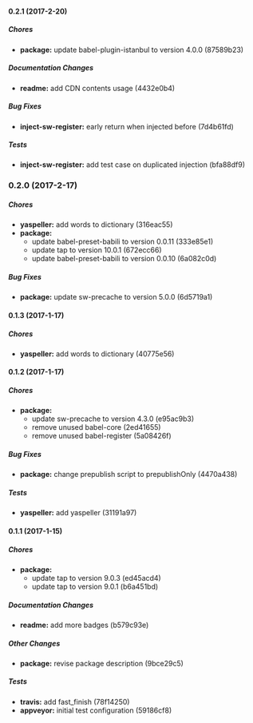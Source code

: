 #### 0.2.1 (2017-2-20)

##### Chores

* **package:** update babel-plugin-istanbul to version 4.0.0 (87589b23)

##### Documentation Changes

* **readme:** add CDN contents usage (4432e0b4)

##### Bug Fixes

* **inject-sw-register:** early return when injected before (7d4b61fd)

##### Tests

* **inject-sw-register:** add test case on duplicated injection (bfa88df9)

### 0.2.0 (2017-2-17)

##### Chores

* **yaspeller:** add words to dictionary (316eac55)
* **package:**
  * update babel-preset-babili to version 0.0.11 (333e85e1)
  * update tap to version 10.0.1 (672ecc66)
  * update babel-preset-babili to version 0.0.10 (6a082c0d)

##### Bug Fixes

* **package:** update sw-precache to version 5.0.0 (6d5719a1)

#### 0.1.3 (2017-1-17)

##### Chores

* **yaspeller:** add words to dictionary (40775e56)

#### 0.1.2 (2017-1-17)

##### Chores

* **package:**
  * update sw-precache to version 4.3.0 (e95ac9b3)
  * remove unused babel-core (2ed41655)
  * remove unused babel-register (5a08426f)

##### Bug Fixes

* **package:** change prepublish script to prepublishOnly (4470a438)

##### Tests

* **yaspeller:** add yaspeller (31191a97)

#### 0.1.1 (2017-1-15)

##### Chores

* **package:**
  * update tap to version 9.0.3 (ed45acd4)
  * update tap to version 9.0.1 (b6a451bd)

##### Documentation Changes

* **readme:** add more badges (b579c93e)

##### Other Changes

* **package:** revise package description (9bce29c5)

##### Tests

* **travis:** add fast_finish (78f14250)
* **appveyor:** initial test configuration (59186cf8)

